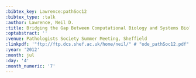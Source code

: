 ```yaml
---
:bibtex_key: Lawrence:pathSoc12
:bibtex_type: :talk
:author: Lawrence, Neil D.
:title: Bridging the Gap Between Computational Biology and Systems Biology
:optabstract: ''
:venue: Pathologists Society Summer Meeting, Sheffield
:linkpdf: '"ftp://ftp.dcs.shef.ac.uk/home/neil/" # "ode_pathSoc12.pdf"'
:year: '2012'
:month: jul
:day: '4'
:month_numeric: '7'
---
```

